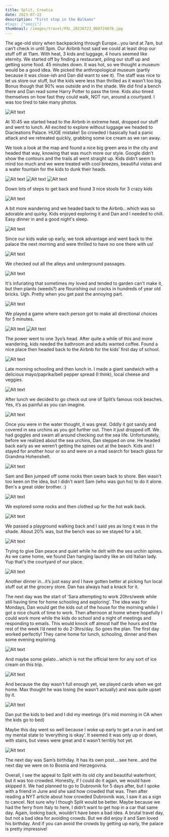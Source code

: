 ```yaml
---
title: Split, Croatia
date: 2023-07-22
description: "First stop in the Balkans"
#tags: ["emoji"]
thumbnail: /images/travel/PXL_20230723_060724878.jpg
---
```


The age-old story when backpacking through Europe…you land at 7am, but can’t check in until 3pm. Our Airbnb host said we could at least drop our stuff off at 11am. With heat, 3 kids and luggage, 4 hours seemed like eternity. We started off by finding a restaurant, piling our stuff up and getting some food. 45 minutes down. It was hot, so we thought a museum would be a good idea. We picked the anthropological museum (partly because it was close-ish and Dan did want to see it). The staff was nice to let us store our stuff, but the kids were less than thrilled as it wasn’t too big. Bonus though that 90% was outside and in the shade. We did find a bench there and Dan read some Harry Potter to pass the time. Kids also timed themselves on how fast they could walk, NOT run, around a courtyard. I was too tired to take many photos.

![Alt text](/images/travel/PXL_20230722_073740695.PORTRAIT.jpg)

At 10:45 we started head to the Airbnb in extreme heat, dropped our stuff and went to lunch. All excited to explore without luggage we headed to Diacleations Palace. HUGE mistake! So crowded I basically had a panic attack and we retreated quickly, grabbing some ice cream as we ran away.

We took a look at the map and found a nice big green area in the city and headed that way, knowing that was much more our style. Google didn’t show the contours and the trails all went straight up. Kids didn’t seem to mind too much and we were treated with cool breezes, beautiful vistas and a water fountain for the kids to dunk their heads. 

![Alt text](/images/travel/PXL_20230722_115253142.jpg)
![Alt text](/images/travel/PXL_20230722_115402767.jpg)
![Alt text](/images/travel/PXL_20230722_115453477.MP.jpg)

Down lots of steps to get back and found 3 nice stools for 3 crazy kids

![Alt text](/images/travel/PXL_20230722_120950063.jpg)

A bit more wandering and we headed back to the Airbnb…which was so adorable and quirky. Kids enjoyed exploring it and Dan and I needed to chill. Easy dinner in and a good night's sleep.

![Alt text](/images/travel/PXL_20230722_152456281.jpg)

Since our kids wake up early, we took advantage and went back to the palace the next morning and were thrilled to have no one there with us! 

![Alt text](/images/travel/PXL_20230723_055137958.jpg)

We checked out all the alleys and underground passages. 

![Alt text](/images/travel/PXL_20230723_054143016.jpg)

It's infuriating that sometimes my loved and tended to garden can't make it, but then plants (weeds?) are flourishing out cracks in hundreds of year old bricks. Ugh. Pretty when you get past the annoying part.

![Alt text](/images/travel/PXL_20230723_055011753.MP.jpg)

We played a game where each person got to make all directional choices for 5 minutes. 

![Alt text](/images/travel/PXL_20230723_060254726.jpg)
![Alt text](/images/travel/PXL_20230723_055731598.jpg)

The power went to one 3yo’s head. After quite a while of this and more wandering, kids needed the bathroom and adults wanted coffee. Found a nice place then headed back to the Airbnb for the kids’ first day of school.

![Alt text](/images/travel/PXL_20230723_062149447.jpg)

Late morning schooling and then lunch in. I made a giant sandwich with a delicious mayo/paprika/bell pepper spread (I think), local cheese and veggies.

![Alt text](/images/travel/PXL_20230723_092328756.jpg)

After lunch we decided to go check out one of Split’s famous rock beaches. Yes, it’s as painful as you can imagine. 

![Alt text](/images/travel/PXL_20230723_131858402.jpg)

Once you were in the water thought, it was great. Oddly it got sandy and covered in sea urchins as you got further out. Then it just dropped off. We had goggles and swam all around checking out the sea life. Unfortunately, before we realized about the sea urchins, Dan stepped on one. He headed back early as we weren’t getting the spines out at the beach. Kids and I stayed for another hour or so and were on a mad search for beach glass for Grandma Hohenshelt. 

![Alt text](/images/travel/PXL_20230723_132200831.jpg)

Sam and Ben jumped off some rocks then swam back to shore. Ben wasn't too keen on the idea, but I didn't want Sam (who was gun ho) to do it alone. Ben's a great older brother. :)

![Alt text](/images/travel/PXL_20230723_133356840.MP.jpg)

We explored some rocks and then clothed up for the hot walk back. 

![Alt text](/images/travel/PXL_20230723_132953426.jpg)

We passed a playground walking back and I said yes as long it was in the shade. About 20% was, but the bench was so we stayed for a bit. 

![Alt text](/images/travel/PXL_20230723_142020144.MP.jpg)

Trying to give Dan peace and quiet while he delt with the sea urchin spines.  As we came home, we found Dan hanging laundry like an old Italian lady. Yup that's the courtyard of our place.

![Alt text](/images/travel/PXL_20230723_145814900.jpg)

Another dinner in…it’s just easy and I have gotten better at picking fun local stuff out at the grocery store. Dan has always had a knack for it.

The next day was the start of ‘Sara attempting to work 20hrs/week while still having time for home schooling and exploring’. The idea was for Mondays, Dan would get the kids out of the house for the morning while I got a nice chunk of time to work. Then afternoon at home where hopefully I could work more while the kids do school and a night of meetings and responding to emails. This would knock off almost half the hours and the rest of the week I’d need to do 2-3hrs/day. So goes the plan. The first day worked perfectly! They came home for lunch, schooling, dinner and then some evening exploring.

![Alt text](/images/travel/PXL_20230724_160634942.jpg)

And maybe some gelato...which is not the official term for any sort of ice cream on this trip.

![Alt text](/images/travel/PXL_20230724_163338657.jpg)

And because the day wasn't full enough yet, we played cards when we got home. Max thought he was losing (he wasn't actually) and was quite upset by it.

![Alt text](/images/travel/PXL_20230724_170016412.jpg)

Dan put the kids to bed and I did my meetings (it's mid morning in CA when the kids go to bed)

Maybe this day went so well because I woke up early to get a run in and set my mental state to ‘everything is okay’. It seemed it was only up or down, with stairs, but views were great and it wasn’t terribly hot yet.

![Alt text](/images/travel/PXL_20230724_043527133.jpg)

The next day was Sam’s birthday. It has its own post….see here…and the next day we were on to Bosnia and Herzegovina.

Overall, I see the appeal to Split with its old city and beautiful waterfront, but it was too crowded. Honestly, if I could do it again, we would have skipped it. We had planned to go to Dubrovnik for 5 days after, but I spoke with a friend in June and she said how crowded that was. Then after reading a NYT article about how crowded Dubrovnik was, I saw it as a sign to cancel. Not sure why I though Split would be better. Maybe because we had the ferry from Italy to here, I didn’t want to get hop in a car that same day. Again, looking back, wouldn’t have been a bad idea. A brutal travel day, but not a bad idea for avoiding crowds. But we did enjoy it and Sam loved his birthday. And if you can avoid the crowds by getting up early, the palace is pretty impressive!